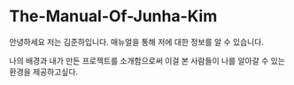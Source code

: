# The-Manual-Of-Junha-Kim

안녕하세요 저는 김준하입니다. 매뉴얼을 통해 저에 대한 정보를 알 수 있습니다.

나의 배경과 내가 만든 프로젝트를 소개함으로써 이걸 본 사람들이 나를 알아갈 수 있는 환경을 제공하고싶다.
